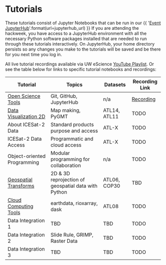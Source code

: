 # Tutorials

These tutorials consist of Jupyter Notebooks that can be run in our
{{ '[Event JupyterHub]({url})'.format(url=jupyterhub_url) }}
If you are attending the hackweek, you have access to a JupyterHub environment
with all the necessary Python software packages installed that are needed to run
through these tutorials interactively. On JupyterHub, your home directory persists
so any changes you make to the tutorials will be saved and be there for you next
time you log in.

All live tutorial recordings available via UW eScience [YouTube Playlist](https://www.youtube.com/c/UWeScienceInstitute/playlists). Or see the table below for links to specific tutorial notebooks and recordings:


| Tutorial | Topics | Datasets |  Recording Link |
| -  | - | - |  - |
| [Open Science Tools](./jupyter.md) | Git, GitHub, JupyterHub | n/a | [Recording](https://youtu.be/rKhs5FLI5rc)  |
| [Data Visualization 2D](./DataVisualization/dataviz2d.py) | Map making, PyGMT | ATL14, ATL11 | TODO |
| About ICESat-2 Data | Standard products purpose and access | ATL-X |  TODO |
| ICESat-2 Data Access | Programmatic and cloud access | ATL-X |  TODO |
| Object-oriented Programming | Modular programming for collaboration | n/a | TODO |
| [Geospatial Transforms](./geospatial/geospatial-intro.ipynb) | 2D & 3D reprojection of geospatial data with Python | ATL06, COP30 |  TBD |
| [Cloud Computing Tools](./cloud-computing/cloud-computing-tutorial.ipynb) | earthdata, rioxarray, dask | ATL08 |  TODO |
| Data Integration 1 | TBD | TBD |  TODO |
| Data Integration 2 | Slide Rule, GRIMP, Raster Data | TBD |  TODO |
| Data Integration 3 | TBD | TBD |  TODO |
